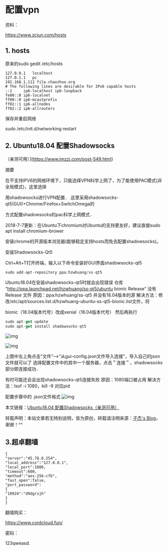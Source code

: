 # 配置vpn

资料：

https://www.zcjun.com/hosts

## 1. hosts

原来的sudo gedit /etc/hosts

```shell
127.0.0.1	localhost
127.0.1.1	pc
192.168.1.112 file.chaozhuo.org
# The following lines are desirable for IPv6 capable hosts
::1     ip6-localhost ip6-loopback
fe00::0 ip6-localnet
ff00::0 ip6-mcastprefix
ff02::1 ip6-allnodes
ff02::2 ip6-allrouters
```

保存并重启网络

 sudo /etc/init.d/networking restart

## 2. Ubuntu18.04 配置Shadowsocks

（亲测可用）](https://www.imzzj.com/post-549.html)

摘要

 

 在不支持IPV6的网络环境下，只能选择VPN科学上网了，为了能使用PAC模式(非全局模式)，这里选择 

 用shadowsocks进行VPN配置． 这里采用shadowsocks-qt5(GUI)+Chrome/Firefox+SwitchOmega的 

 方式配置shadowsocks的pac科学上网模式． 




 2018-7-7更新：在Ubuntu下chromium对Ubuntu的支持更友好，建议直接sudo apt install chromium-brower 

 安装chrome的开源版本浏览器(能够稳定支持hosts而免去配置shadowsocks)。 

 安装Shadowsocks-Qt5


 Ctrl+Alt+T打开终端，输入以下命令安装好GUI界面shadowsocks-qt5 

   

```js
sudo add-apt-repository ppa:hzwhuang/ss-qt5
```

 

 Ubuntu18.04在安装shadowsocks-qt5时就会出现错误 
 仓库 “http://ppa.launchpad.net/hzwhuang/ss-qt5/ubuntu bionic Release” 没有 Release 文件 
 原因：ppa:hzwhuang/ss-qt5 并没有18.04版本的源 
 解决方法：修改/etc/apt/sources.list.d/hzwhuang-ubuntu-ss-qt5-bionic.list文件，将 

 bionic（18.04版本代号）改成xenial（16.04版本代号） 
 然后再执行


```js
sudo apt-get update
sudo apt-get install shadowsocks-qt5
```

![img](https://www.imzzj.com/wp-content/uploads/2018/07/NPPAAQ1NID66K4ZB40M2.png)

 

 ![img](https://www.imzzj.com/wp-content/uploads/2018/07/I7ZN5BR939W_L6.png)


 上图中左上角点击”文件”–>”从gui-config.json文件导入连接”，导入自己的json文件就可以了 
 选择配置文件中的其中一个服务器，点击＂连接＂，shadowsocks部分即连接成功．

 

 有时可能还会会出现shadowsocks-qt5连接失败 
 原因：1080端口被占用 
 解决方法：lsof -i 1080，kill -9 对应pid


 配置步骤中的 .json文件格式 
 ![img](https://www.imzzj.com/wp-content/uploads/2018/07/323JJNYRISTN5@4522BCM.png)



  

 


本文链接：[Ubuntu18.04 配置Shadowsocks（亲测可用）](https://www.imzzj.com/post-549.html)

转载声明：本站文章若无特别说明，皆为原创，转载请注明来源：[子杰's Blog](https://www.imzzj.com)，谢谢！^^



## 3.超卓翻墙

```shell
{
"server":"45.78.8.254",
"local_address":"127.0.0.1",
"local_port":1080,
"timeout":600,
"method":"aes-256-cfb",
"fast_open":false,
"port_password":
{
"10924":"d9dgrsjh"
}
}
```





翻墙购买：

https://www.cordcloud.fun/



密码：



123qweasd.